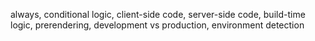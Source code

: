 always, conditional logic, client-side code, server-side code, build-time logic, prerendering, development vs production, environment detection